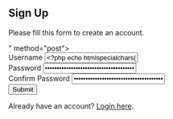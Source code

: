 <?php
// register.php

// Include config file
require_once "config.php";

// Define variables and initialize with empty values
$username = $password = $confirm_password = "";
$username_err = $password_err = $confirm_password_err = "";

// Processing form data when form is submitted
if ($_SERVER["REQUEST_METHOD"] == "POST") {

    // Validate username
    if (empty(trim($_POST["username"]))) {
        $username_err = "Please enter a username.";
    } else {
        // Prepare a select statement
        $sql = "SELECT id FROM users WHERE username = ?";
        
        if ($stmt = mysqli_prepare($conn, $sql)) { // Use $conn instead of $conn
            mysqli_stmt_bind_param($stmt, "s", $param_username);

            // Set parameters
            $param_username = trim($_POST["username"]);

            if (mysqli_stmt_execute($stmt)) {
                mysqli_stmt_store_result($stmt);

                if (mysqli_stmt_num_rows($stmt) == 1) {
                    $username_err = "This username is already taken.";
                } else {
                    $username = trim($_POST["username"]);
                }
            } else {
                echo "Oops! Something went wrong. Please try again later.";
            }

            mysqli_stmt_close($stmt);
        }
    }

    // Validate password
    if (empty(trim($_POST["password"]))) {
        $password_err = "Please enter a password.";     
    } elseif (strlen(trim($_POST["password"])) < 6) {
        $password_err = "Password must have at least 6 characters.";
    } else {
        $password = trim($_POST["password"]);
    }

    // Validate confirm password
    if (empty(trim($_POST["confirm_password"]))) {
        $confirm_password_err = "Please confirm password.";     
    } else {
        $confirm_password = trim($_POST["confirm_password"]);
        if (empty($password_err) && ($password != $confirm_password)) {
            $confirm_password_err = "Password did not match.";
        }
    }

    // Check input errors before inserting in database
    if (empty($username_err) && empty($password_err) && empty($confirm_password_err)) {
        
        $sql = "INSERT INTO users (username, password) VALUES (?, ?)";
        
        if ($stmt = mysqli_prepare($conn, $sql)) { // Use $conn instead of $conn
            mysqli_stmt_bind_param($stmt, "ss", $param_username, $param_password);

            $param_username = $username;
            $param_password = password_hash($password, PASSWORD_DEFAULT);

            if (mysqli_stmt_execute($stmt)) {
                header("location: login.php");
            } else {
                echo "Something went wrong. Please try again later.";
            }

            mysqli_stmt_close($stmt);
        }
    }

    mysqli_close($conn);
}
?>

<!DOCTYPE html>
<html lang="en">
<head>
    <meta charset="UTF-8">
    <title>Register</title>
    <link rel="stylesheet" href="style.css">
    <style>
        /* CSS styling for registration and login forms */

body {
    font-family: Arial, sans-serif;
    background-color: #f8f9fa;
    margin: 0;
    padding: 0;
}

.wrapper {
    background-color: #fff;
    padding: 20px;
    border-radius: 8px;
    box-shadow: 0px 0px 10px rgba(0, 0, 0, 0.1);
    width: 300px;
    margin: 50px auto;
}

h2 {
    text-align: center;
    margin-bottom: 20px;
}

.form-group {
    margin-bottom: 20px;
}

label {
    font-weight: bold;
}

input[type="text"],
input[type="password"] {
    width: 100%;
    padding: 8px;
    border: 1px solid #ccc;
    border-radius: 5px;
}

input[type="submit"] {
    width: 100%;
    padding: 10px;
    border: none;
    background-color: #007bff;
    color: #fff;
    border-radius: 5px;
    cursor: pointer;
}

.error {
    color: red;
    font-size: 14px;
}

.login-link {
    text-align: center;
    margin-top: 20px;
}

.login-link a {
    color: #007bff;
    text-decoration: none;
}

.login-link a:hover {
    text-decoration: underline;
}
</style>
</head>
<body>
    <div class="wrapper">
        <h2>Sign Up</h2>
        <p>Please fill this form to create an account.</p>
        <form action="<?php echo htmlspecialchars($_SERVER["PHP_SELF"]); ?>" method="post">
            <div>
                <label>Username</label>
                <input type="text" name="username" value="<?php echo htmlspecialchars($username); ?>">
                <span class="error"><?php echo $username_err; ?></span>
            </div>    
            <div>
                <label>Password</label>
                <input type="password" name="password" value="<?php echo htmlspecialchars($password); ?>">
                <span class="error"><?php echo $password_err; ?></span>
            </div>
            <div>
                <label>Confirm Password</label>
                <input type="password" name="confirm_password" value="<?php echo htmlspecialchars($confirm_password); ?>">
                <span class="error"><?php echo $confirm_password_err; ?></span>
            </div>
            <div>
                <input type="submit" value="Submit">
            </div>
            <p>Already have an account? <a href="login.php">Login here</a>.</p>
        </form>
    </div>    
</body>
</html>

